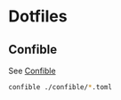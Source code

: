 # Dotfiles

## Confible

See [Confible](https://github.com/sj14/confible)

```bash
confible ./confible/*.toml
```
